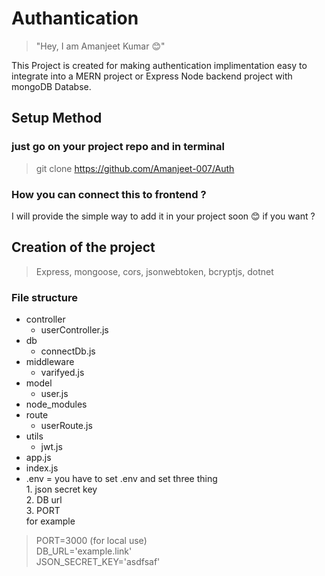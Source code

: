 # Authantication
> "Hey, I am Amanjeet Kumar 😊"

This Project is created for making authentication implimentation easy to integrate into a MERN project or Express Node backend project with mongoDB Databse.
## Setup Method
### just go on your project repo and in terminal 
> git clone https://github.com/Amanjeet-007/Auth
### How you can connect this to frontend ? 
I will provide the simple way to add it in your project soon 😊 if you want ?

## Creation of the project 
> Express, mongoose, cors, jsonwebtoken, bcryptjs, dotnet  

### File structure
* controller
  * userController.js
* db
  * connectDb.js
* middleware
  * varifyed.js
* model
  * user.js
* node_modules
* route
  * userRoute.js
* utils
  * jwt.js
* app.js
* index.js
* .env = you have to set .env and set three thing  
      1. json secret key  
      2. DB url  
      3. PORT  
for example     

>PORT=3000 (for local use)  
DB_URL='example.link'  
JSON_SECRET_KEY='asdfsaf'




